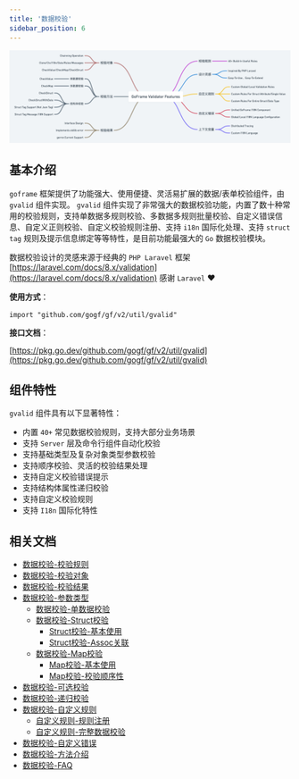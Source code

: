 ```yaml
---
title: '数据校验'
sidebar_position: 6
---
```


![](/markdown/a68724950c3dfed31d035250cf9dc3c7.png)

## 基本介绍

`goframe` 框架提供了功能强大、使用便捷、灵活易扩展的数据/表单校验组件，由 `gvalid` 组件实现。 `gvalid` 组件实现了非常强大的数据校验功能，内置了数十种常用的校验规则，支持单数据多规则校验、多数据多规则批量校验、自定义错误信息、自定义正则校验、自定义校验规则注册、支持 `i18n` 国际化处理、支持 `struct tag` 规则及提示信息绑定等等特性，是目前功能最强大的 `Go` 数据校验模块。

数据校验设计的灵感来源于经典的 `PHP Laravel` 框架 [https://laravel.com/docs/8.x/validation](https://laravel.com/docs/8.x/validation) 感谢 `Laravel` ❤️

**使用方式**：

```
import "github.com/gogf/gf/v2/util/gvalid"
```

**接口文档**：

[https://pkg.go.dev/github.com/gogf/gf/v2/util/gvalid](https://pkg.go.dev/github.com/gogf/gf/v2/util/gvalid)

## 组件特性

`gvalid` 组件具有以下显著特性：

- 内置 `40+` 常见数据校验规则，支持大部分业务场景
- 支持 `Server` 层及命令行组件自动化校验
- 支持基础类型及复杂对象类型参数校验
- 支持顺序校验、灵活的校验结果处理
- 支持自定义校验错误提示
- 支持结构体属性递归校验
- 支持自定义校验规则
- 支持 `I18n` 国际化特性

## 相关文档

- [数据校验-校验规则](output/goframe-v2.0-md/核心组件-重点/数据校验/数据校验-校验规则)
- [数据校验-校验对象](output/goframe-v2.0-md/核心组件-重点/数据校验/数据校验-校验对象)
- [数据校验-校验结果](output/goframe-v2.0-md/核心组件-重点/数据校验/数据校验-校验结果)
- [数据校验-参数类型](output/goframe-v2.0-md/核心组件-重点/数据校验/数据校验-参数类型)
  - [数据校验-单数据校验](output/goframe-v2.0-md/核心组件-重点/数据校验/数据校验-参数类型/数据校验-单数据校验)
  - [数据校验-Struct校验](output/goframe-v2.0-md/核心组件-重点/数据校验/数据校验-参数类型/数据校验-Struct校验)
    - [Struct校验-基本使用](output/goframe-v2.0-md/核心组件-重点/数据校验/数据校验-参数类型/数据校验-Struct校验/Struct校验-基本使用)
    - [Struct校验-Assoc关联](output/goframe-v2.0-md/核心组件-重点/数据校验/数据校验-参数类型/数据校验-Struct校验/Struct校验-Assoc关联)
  - [数据校验-Map校验](output/goframe-v2.0-md/核心组件-重点/数据校验/数据校验-参数类型/数据校验-Map校验)
    - [Map校验-基本使用](output/goframe-v2.0-md/核心组件-重点/数据校验/数据校验-参数类型/数据校验-Map校验/Map校验-基本使用)
    - [Map校验-校验顺序性](output/goframe-v2.0-md/核心组件-重点/数据校验/数据校验-参数类型/数据校验-Map校验/Map校验-校验顺序性)
- [数据校验-可选校验](output/goframe-v2.0-md/核心组件-重点/数据校验/数据校验-可选校验)
- [数据校验-递归校验](output/goframe-v2.0-md/核心组件-重点/数据校验/数据校验-递归校验)
- [数据校验-自定义规则](output/goframe-v2.0-md/核心组件-重点/数据校验/数据校验-自定义规则)
  - [自定义规则-规则注册](output/goframe-v2.0-md/核心组件-重点/数据校验/数据校验-自定义规则/自定义规则-规则注册)
  - [自定义规则-完整数据校验](output/goframe-v2.0-md/核心组件-重点/数据校验/数据校验-自定义规则/自定义规则-完整数据校验)
- [数据校验-自定义错误](output/goframe-v2.0-md/核心组件-重点/数据校验/数据校验-自定义错误)
- [数据校验-方法介绍](output/goframe-v2.0-md/核心组件-重点/数据校验/数据校验-方法介绍)
- [数据校验-FAQ](output/goframe-v2.0-md/核心组件-重点/数据校验/数据校验-FAQ)